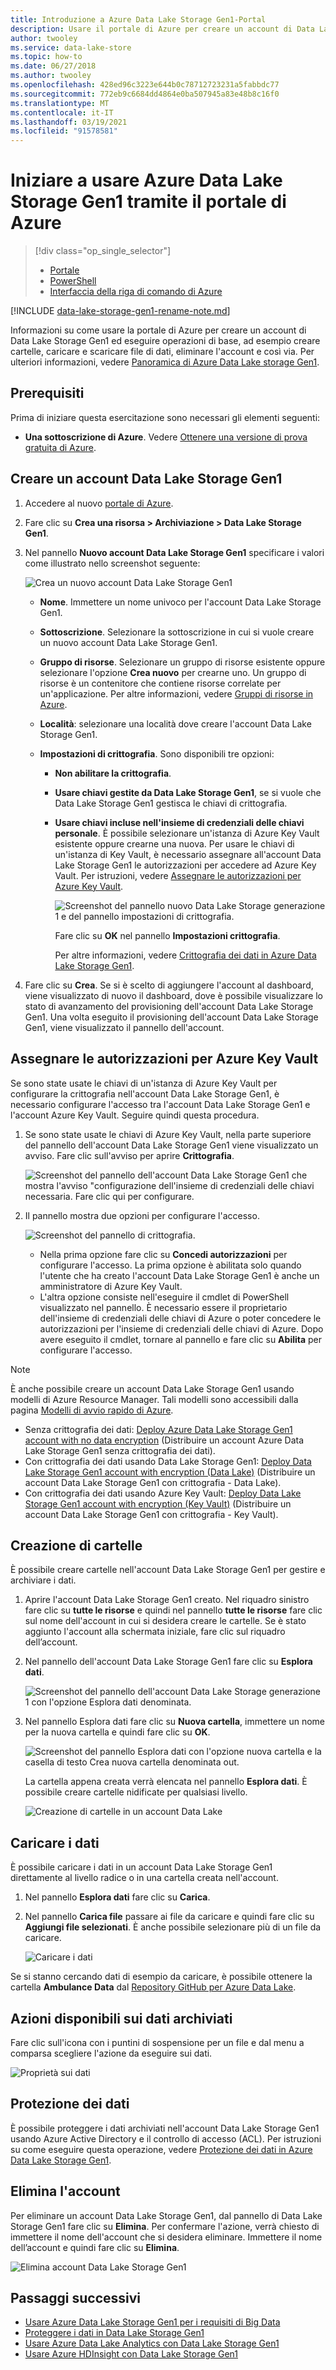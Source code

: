 ```yaml
---
title: Introduzione a Azure Data Lake Storage Gen1-Portal
description: Usare il portale di Azure per creare un account di Data Lake Storage Gen1 ed eseguire operazioni di base nell'account.
author: twooley
ms.service: data-lake-store
ms.topic: how-to
ms.date: 06/27/2018
ms.author: twooley
ms.openlocfilehash: 428ed96c3223e644b0c78712723231a5fabbdc77
ms.sourcegitcommit: 772eb9c6684dd4864e0ba507945a83e48b8c16f0
ms.translationtype: MT
ms.contentlocale: it-IT
ms.lasthandoff: 03/19/2021
ms.locfileid: "91578581"
---
```

# <a name="get-started-with-azure-data-lake-storage-gen1-using-the-azure-portal"></a>Iniziare a usare Azure Data Lake Storage Gen1 tramite il portale di Azure

> [!div class="op_single_selector"]
> * [Portale](data-lake-store-get-started-portal.md)
> * [PowerShell](data-lake-store-get-started-powershell.md)
> * [Interfaccia della riga di comando di Azure](data-lake-store-get-started-cli-2.0.md)
>
>

[!INCLUDE [data-lake-storage-gen1-rename-note.md](../../includes/data-lake-storage-gen1-rename-note.md)]

Informazioni su come usare la portale di Azure per creare un account di Data Lake Storage Gen1 ed eseguire operazioni di base, ad esempio creare cartelle, caricare e scaricare file di dati, eliminare l'account e così via. Per ulteriori informazioni, vedere [Panoramica di Azure Data Lake storage Gen1](data-lake-store-overview.md).

## <a name="prerequisites"></a>Prerequisiti

Prima di iniziare questa esercitazione sono necessari gli elementi seguenti:

* **Una sottoscrizione di Azure**. Vedere [Ottenere una versione di prova gratuita di Azure](https://azure.microsoft.com/pricing/free-trial/).

## <a name="create-a-data-lake-storage-gen1-account"></a>Creare un account Data Lake Storage Gen1

1. Accedere al nuovo [portale di Azure](https://portal.azure.com).
2. Fare clic su **Crea una risorsa > Archiviazione > Data Lake Storage Gen1**.
3. Nel pannello **Nuovo account Data Lake Storage Gen1** specificare i valori come illustrato nello screenshot seguente:

    ![Crea un nuovo account Data Lake Storage Gen1](./media/data-lake-store-get-started-portal/ADL.Create.New.Account.png "Crea un nuovo account Data Lake Storage Gen1")

   * **Nome**. Immettere un nome univoco per l'account Data Lake Storage Gen1.
   * **Sottoscrizione**. Selezionare la sottoscrizione in cui si vuole creare un nuovo account Data Lake Storage Gen1.
   * **Gruppo di risorse**. Selezionare un gruppo di risorse esistente oppure selezionare l'opzione **Crea nuovo** per crearne uno. Un gruppo di risorse è un contenitore che contiene risorse correlate per un'applicazione. Per altre informazioni, vedere [Gruppi di risorse in Azure](../azure-resource-manager/management/overview.md#resource-groups).
   * **Località**: selezionare una località dove creare l'account Data Lake Storage Gen1.
   * **Impostazioni di crittografia**. Sono disponibili tre opzioni:

     * **Non abilitare la crittografia**.
     * **Usare chiavi gestite da Data Lake Storage Gen1**, se si vuole che Data Lake Storage Gen1 gestisca le chiavi di crittografia.
     * **Usare chiavi incluse nell'insieme di credenziali delle chiavi personale**. È possibile selezionare un'istanza di Azure Key Vault esistente oppure crearne una nuova. Per usare le chiavi di un'istanza di Key Vault, è necessario assegnare all'account Data Lake Storage Gen1 le autorizzazioni per accedere ad Azure Key Vault. Per istruzioni, vedere [Assegnare le autorizzazioni per Azure Key Vault](#assign-permissions-to-azure-key-vault).

        ![Screenshot del pannello nuovo Data Lake Storage generazione 1 e del pannello impostazioni di crittografia.](./media/data-lake-store-get-started-portal/adls-encryption-2.png "Crittografia Data Lake Storage Gen1")

        Fare clic su **OK** nel pannello **Impostazioni crittografia**.

        Per altre informazioni, vedere [Crittografia dei dati in Azure Data Lake Storage Gen1](./data-lake-store-encryption.md).

4. Fare clic su **Crea**. Se si è scelto di aggiungere l'account al dashboard, viene visualizzato di nuovo il dashboard, dove è possibile visualizzare lo stato di avanzamento del provisioning dell'account Data Lake Storage Gen1. Una volta eseguito il provisioning dell'account Data Lake Storage Gen1, viene visualizzato il pannello dell'account.

## <a name="assign-permissions-to-azure-key-vault"></a><a name="assign-permissions-to-azure-key-vault"></a>Assegnare le autorizzazioni per Azure Key Vault

Se sono state usate le chiavi di un'istanza di Azure Key Vault per configurare la crittografia nell'account Data Lake Storage Gen1, è necessario configurare l'accesso tra l'account Data Lake Storage Gen1 e l'account Azure Key Vault. Seguire quindi questa procedura.

1. Se sono state usate le chiavi di Azure Key Vault, nella parte superiore del pannello dell'account Data Lake Storage Gen1 viene visualizzato un avviso. Fare clic sull'avviso per aprire **Crittografia**.

    ![Screenshot del pannello dell'account Data Lake Storage Gen1 che mostra l'avviso "configurazione dell'insieme di credenziali delle chiavi necessaria. Fare clic qui per configurare.](./media/data-lake-store-get-started-portal/adls-encryption-3.png "Crittografia Data Lake Storage Gen1")
2. Il pannello mostra due opzioni per configurare l'accesso.

    ![Screenshot del pannello di crittografia.](./media/data-lake-store-get-started-portal/adls-encryption-4.png "Crittografia Data Lake Storage Gen1")

   * Nella prima opzione fare clic su **Concedi autorizzazioni** per configurare l'accesso. La prima opzione è abilitata solo quando l'utente che ha creato l'account Data Lake Storage Gen1 è anche un amministratore di Azure Key Vault.
   * L'altra opzione consiste nell'eseguire il cmdlet di PowerShell visualizzato nel pannello. È necessario essere il proprietario dell'insieme di credenziali delle chiavi di Azure o poter concedere le autorizzazioni per l'insieme di credenziali delle chiavi di Azure. Dopo avere eseguito il cmdlet, tornare al pannello e fare clic su **Abilita** per configurare l'accesso.

> [!NOTE]
> È anche possibile creare un account Data Lake Storage Gen1 usando modelli di Azure Resource Manager. Tali modelli sono accessibili dalla pagina [Modelli di avvio rapido di Azure](https://azure.microsoft.com/resources/templates/?term=data+lake+store).
> * Senza crittografia dei dati: [Deploy Azure Data Lake Storage Gen1 account with no data encryption](https://azure.microsoft.com/resources/templates/101-data-lake-store-no-encryption/) (Distribuire un account Azure Data Lake Storage Gen1 senza crittografia dei dati).
> * Con crittografia dei dati usando Data Lake Storage Gen1: [Deploy Data Lake Storage Gen1 account with encryption (Data Lake)](https://azure.microsoft.com/resources/templates/101-data-lake-store-encryption-adls/) (Distribuire un account Data Lake Storage Gen1 con crittografia - Data Lake).
> * Con crittografia dei dati usando Azure Key Vault: [Deploy Data Lake Storage Gen1 account with encryption (Key Vault)](https://azure.microsoft.com/resources/templates/101-data-lake-store-encryption-key-vault/) (Distribuire un account Data Lake Storage Gen1 con crittografia - Key Vault).
>
>

## <a name="create-folders"></a><a name="createfolder"></a>Creazione di cartelle

È possibile creare cartelle nell'account Data Lake Storage Gen1 per gestire e archiviare i dati.

1. Aprire l'account Data Lake Storage Gen1 creato. Nel riquadro sinistro fare clic su **tutte le risorse** e quindi nel pannello **tutte le risorse** fare clic sul nome dell'account in cui si desidera creare le cartelle. Se è stato aggiunto l'account alla schermata iniziale, fare clic sul riquadro dell’account.
2. Nel pannello dell'account Data Lake Storage Gen1 fare clic su **Esplora dati**.

    ![Screenshot del pannello dell'account Data Lake Storage generazione 1 con l'opzione Esplora dati denominata.](./media/data-lake-store-get-started-portal/ADL.Create.Folder.png "Creare cartelle in un account Data Lake Storage Gen1")
3. Nel pannello Esplora dati fare clic su **Nuova cartella**, immettere un nome per la nuova cartella e quindi fare clic su **OK**.

    ![Screenshot del pannello Esplora dati con l'opzione nuova cartella e la casella di testo Crea nuova cartella denominata out.](./media/data-lake-store-get-started-portal/ADL.Folder.Name.png "Creare cartelle in un account Data Lake Storage Gen1")

    La cartella appena creata verrà elencata nel pannello **Esplora dati**. È possibile creare cartelle nidificate per qualsiasi livello.

    ![Creazione di cartelle in un account Data Lake](./media/data-lake-store-get-started-portal/ADL.New.Directory.png "Creazione di cartelle in un account Data Lake")

## <a name="upload-data"></a><a name="uploaddata"></a>Caricare i dati

È possibile caricare i dati in un account Data Lake Storage Gen1 direttamente al livello radice o in una cartella creata nell'account.

1. Nel pannello **Esplora dati** fare clic su **Carica**.
2. Nel pannello **Carica file** passare ai file da caricare e quindi fare clic su **Aggiungi file selezionati**. È anche possibile selezionare più di un file da caricare.

    ![Caricare i dati](./media/data-lake-store-get-started-portal/ADL.New.Upload.File.png "Caricare i dati")

Se si stanno cercando dati di esempio da caricare, è possibile ottenere la cartella **Ambulance Data** dal [Repository GitHub per Azure Data Lake](https://github.com/MicrosoftBigData/usql/tree/master/Examples/Samples/Data/AmbulanceData).

## <a name="actions-available-on-the-stored-data"></a><a name="properties"></a>Azioni disponibili sui dati archiviati

Fare clic sull'icona con i puntini di sospensione per un file e dal menu a comparsa scegliere l'azione da eseguire sui dati.

![Proprietà sui dati](./media/data-lake-store-get-started-portal/ADL.File.Properties.png "Proprietà sui dati")

## <a name="secure-your-data"></a>Protezione dei dati

È possibile proteggere i dati archiviati nell'account Data Lake Storage Gen1 usando Azure Active Directory e il controllo di accesso (ACL). Per istruzioni su come eseguire questa operazione, vedere [Protezione dei dati in Azure Data Lake Storage Gen1](data-lake-store-secure-data.md).

## <a name="delete-your-account"></a>Elimina l'account

Per eliminare un account Data Lake Storage Gen1, dal pannello di Data Lake Storage Gen1 fare clic su **Elimina**. Per confermare l'azione, verrà chiesto di immettere il nome dell'account che si desidera eliminare. Immettere il nome dell’account e quindi fare clic su **Elimina**.

![Elimina account Data Lake Storage Gen1](./media/data-lake-store-get-started-portal/ADL.Delete.Account.png "Eliminare account di Data Lake")

## <a name="next-steps"></a>Passaggi successivi

* [Usare Azure Data Lake Storage Gen1 per i requisiti di Big Data](data-lake-store-data-scenarios.md)
* [Proteggere i dati in Data Lake Storage Gen1](data-lake-store-secure-data.md)
* [Usare Azure Data Lake Analytics con Data Lake Storage Gen1](../data-lake-analytics/data-lake-analytics-get-started-portal.md)
* [Usare Azure HDInsight con Data Lake Storage Gen1](data-lake-store-hdinsight-hadoop-use-portal.md)
